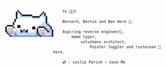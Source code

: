 <img align='left' src='typu.gif' width='150' />

```
    Yo 🙋🏽‍♂️

    Bernard, Bernie and Ben Here 🎃.

    Aspiring reverse engineer👾,
        meme typer,
            sulushans architect,
                Pointer Juggler and rustecean 🦀 here.

    💿 : Leslie Parish ~ Save Me
```
